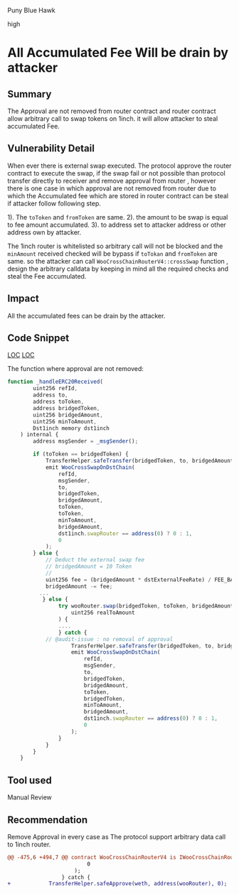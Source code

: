 Puny Blue Hawk

high

# All Accumulated Fee Will be drain by attacker

## Summary
The Approval are not removed from router contract and router contract allow arbitrary call to swap tokens on 1inch. it will allow attacker to steal accumulated Fee.

## Vulnerability Detail
When ever there is external swap executed. The protocol approve the router contract to execute the swap, if the swap fail or not possible than protocol transfer directly to receiver and remove approval from router , however there is one case in which approval are not removed from router due to which the Accumulated fee which are stored in router contract can be steal if attacker follow following step.

1).   The `toToken` and `fromToken` are same.
2). the amount to be swap is equal to fee amount accumulated.
3). to address set to attacker address or other address own by attacker.

The 1inch router is whitelisted so arbitrary call will not be blocked and the `minAmount` received checked will be bypass if `toTokan` and `fromToken` are same. so the attacker can call `WooCrossChainRouterV4::crossSwap` function , design the arbitrary calldata by keeping in mind all the required checks and steal the Fee accumulated. 

## Impact
All the accumulated fees can be drain by the attacker.

## Code Snippet
[LOC](https://github.com/sherlock-audit/2024-03-woofi-swap/blob/65185691c91541e33f84b77d4c6290182f137092/WooPoolV2/contracts/CrossChain/WooCrossChainRouterV4.sol#L416)
[LOC](https://github.com/sherlock-audit/2024-03-woofi-swap/blob/65185691c91541e33f84b77d4c6290182f137092/WooPoolV2/contracts/CrossChain/WooCrossRouterForWidget.sol#L104)

The function where approval are not removed:
```javascript
function _handleERC20Received(
        uint256 refId,
        address to,
        address toToken,
        address bridgedToken,
        uint256 bridgedAmount,
        uint256 minToAmount,
        Dst1inch memory dst1inch
    ) internal {
        address msgSender = _msgSender();

        if (toToken == bridgedToken) {
            TransferHelper.safeTransfer(bridgedToken, to, bridgedAmount);
            emit WooCrossSwapOnDstChain(
                refId,
                msgSender,
                to,
                bridgedToken,
                bridgedAmount,
                toToken,
                toToken,
                minToAmount,
                bridgedAmount,
                dst1inch.swapRouter == address(0) ? 0 : 1,
                0
            );
        } else {
            // Deduct the external swap fee
            // bridgedAmount = 10 Token
            // 
            uint256 fee = (bridgedAmount * dstExternalFeeRate) / FEE_BASE;
            bridgedAmount -= fee;
          ...
           } else {
                try wooRouter.swap(bridgedToken, toToken, bridgedAmount, minToAmount, payable(to), to) returns (
                    uint256 realToAmount
                ) {
                ....  
                } catch {
            // @audit-issue : no removal of approval
                    TransferHelper.safeTransfer(bridgedToken, to, bridgedAmount);
                    emit WooCrossSwapOnDstChain(
                        refId,
                        msgSender,
                        to,
                        bridgedToken,
                        bridgedAmount,
                        toToken,
                        bridgedToken,
                        minToAmount,
                        bridgedAmount,
                        dst1inch.swapRouter == address(0) ? 0 : 1,
                        0
                    );
                }
            }
        }
    }


```
## Tool used

Manual Review

## Recommendation

Remove Approval in every case as The protocol support arbitrary data call to 1inch router.
```diff
@@ -475,6 +494,7 @@ contract WooCrossChainRouterV4 is IWooCrossChainRouterV3, Ownable, Pausable, Ree
                         0
                     );
                 } catch {
+            TransferHelper.safeApprove(weth, address(wooRouter), 0);
```
